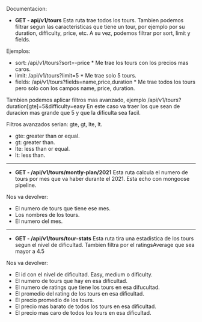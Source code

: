 Documentacion:

- <b>GET - api/v1/tours</b>
  Esta ruta trae todos los tours. Tambien podemos filtrar segun las caracteristicas que tiene un tour, por ejemplo por su duration, difficulty, price, etc.
  A su vez, podemos filtrar por sort, limit y fields.

Ejemplos:

- sort: /api/v1/tours?sort=-price \* Me trae los tours con los precios mas caros.
- limit: /api/v1/tours?limit=5 \* Me trae solo 5 tours.
- fields: /api/v1/tours?fields=name,price,duration \* Me trae todos los tours pero solo con los campos name, price, duration.

Tambien podemos aplicar filtros mas avanzado, ejemplo /api/v1/tours?duration[gte]=5&difficulty=easy En este caso va traer los que sean de duracion mas grande que 5 y que la dificulta sea facil.

Filtros avanzados serian: gte, gt, lte, lt.

- gte: greater than or equal.
- gt: greater than.
- lte: less than or equal.
- lt: less than.

---

- <b>GET - /api/v1/tours/montly-plan/2021</b>
  Esta ruta calcula el numero de tours por mes que va haber durante el 2021. Esta echo con mongoose pipeline.

Nos va devolver:

- El numero de tours que tiene ese mes.
- Los nombres de los tours.
- El numero del mes.

---

- <b>GET - /api/v1/tours/tour-stats</b>
  Esta ruta tira una estadistica de los tours segun el nivel de dificultad. Tambien filtra por el ratingsAverage que sea mayor a 4.5

Nos va devolver:

- El id con el nivel de dificultad. Easy, medium o dificulty.
- El numero de tours que hay en esa dificultad.
- El numero de ratings que tiene los tours en esa difucultad.
- El promedio del rating de los tours en esa dificultad.
- El precio promedio de los tours.
- El precio mas barato de todos los tours en esa dificultad.
- El precio mas caro de todos los tours en esa dificultad.
